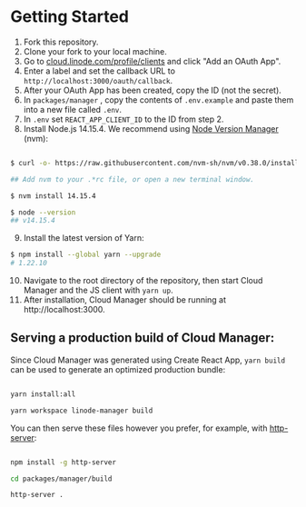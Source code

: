 # Getting Started

1. Fork this repository.
2. Clone your fork to your local machine.
3. Go to [cloud.linode.com/profile/clients](https://cloud.linode.com/profile/clients) and click "Add an OAuth App".
4. Enter a label and set the callback URL to `http://localhost:3000/oauth/callback`.
5. After your OAuth App has been created, copy the ID (not the secret).
6. In `packages/manager` , copy the contents of `.env.example` and paste them into a new file called `.env`.
7. In `.env` set `REACT_APP_CLIENT_ID` to the ID from step 2.
8. Install Node.js 14.15.4. We recommend using [Node Version Manager](https://github.com/nvm-sh/nvm) (nvm):

```bash

$ curl -o- https://raw.githubusercontent.com/nvm-sh/nvm/v0.38.0/install.sh | bash

## Add nvm to your .*rc file, or open a new terminal window.

$ nvm install 14.15.4

$ node --version
## v14.15.4

```

9. Install the latest version of Yarn:

```bash
$ npm install --global yarn --upgrade
# 1.22.10
```

10. Navigate to the root directory of the repository, then start Cloud Manager and the JS client with `yarn up`.
11. After installation, Cloud Manager should be running at http://localhost:3000.

## Serving a production build of Cloud Manager:

Since Cloud Manager was generated using Create React App, `yarn build` can be used to generate an optimized production bundle:

```bash

yarn install:all

yarn workspace linode-manager build

```

You can then serve these files however you prefer, for example, with [http-server](https://www.npmjs.com/package/http-server):

```bash

npm install -g http-server

cd packages/manager/build

http-server .

```
